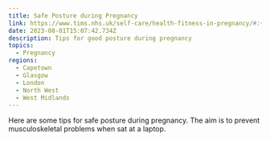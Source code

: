 ```yaml
---
title: Safe Posture during Pregnancy
link: https://www.tims.nhs.uk/self-care/health-fitness-in-pregnancy/#:~:text=pelvic%20floor%20muscles.-,Sitting%20posture,-Sit%20with%20your
date: 2023-08-01T15:07:42.734Z
description: Tips for good posture during pregnancy
topics:
  - Pregnancy
regions:
  - Capetown
  - Glasgow
  - London
  - North West
  - West Midlands
---
```

H﻿ere are some tips for safe posture during pregnancy. The aim is to prevent musculoskeletal problems when sat at a laptop.